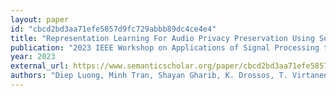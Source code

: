 ```yaml
---
layout: paper
id: "cbcd2bd3aa71efe5857d9fc729abbb89dc4ce4e4"
title: "Representation Learning For Audio Privacy Preservation Using Source Separation And Robust Adversarial Learning"
publication: "2023 IEEE Workshop on Applications of Signal Processing to Audio and Acoustics (WASPAA)"
year: 2023
external_url: https://www.semanticscholar.org/paper/cbcd2bd3aa71efe5857d9fc729abbb89dc4ce4e4
authors: "Diep Luong, Minh Tran, Shayan Gharib, K. Drossos, T. Virtanen"
---
```

